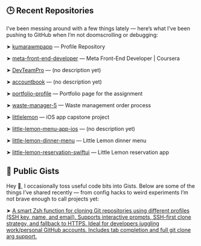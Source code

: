 
## 🕒 Recent Repositories

I’ve been messing around with a few things lately — here’s what I’ve been pushing to GitHub when I’m not doomscrolling or debugging:

<!-- RECENT_REPOS_START -->

➤ [kumarawmpapp](https://github.com/kumarawmpapp/kumarawmpapp) — Profile Repository

➤ [meta-front-end-developer](https://github.com/kumarawmpapp/meta-front-end-developer) — Meta Front-End Developer | Coursera

➤ [DevTeamPro](https://github.com/kumarawmpapp/DevTeamPro) — (no description yet)

➤ [accountbook](https://github.com/kumarawmpapp/accountbook) — (no description yet)

➤ [portfolio-profile](https://github.com/kumarawmpapp/portfolio-profile) — Portfolio page for the assignment

➤ [waste-manager-5](https://github.com/kumarawmpapp/waste-manager-5) — Waste management order process

➤ [littlelemon](https://github.com/kumarawmpapp/littlelemon) — iOS app capstone project

➤ [little-lemon-menu-app-ios](https://github.com/kumarawmpapp/little-lemon-menu-app-ios) — (no description yet)

➤ [little-lemon-dinner-menu](https://github.com/kumarawmpapp/little-lemon-dinner-menu) — Little Lemon dinner menu

➤ [little-lemon-reservation-swiftui](https://github.com/kumarawmpapp/little-lemon-reservation-swiftui) — Little Lemon reservation app

<!-- RECENT_REPOS_END -->


## 📂 Public Gists

Hey 👋, I occasionally toss useful code bits into Gists. Below are some of the things I’ve shared recently — from config hacks to weird experiments I’m not brave enough to call projects yet:

<!-- GIST-LIST:START -->
➤ [A smart Zsh function for cloning Git repositories using different profiles (SSH key, name, and email). Supports interactive prompts, SSH-first clone strategy, and fallback to HTTPS. Ideal for developers juggling work/personal GitHub accounts. Includes tab completion and full git clone arg support. ](https://gist.github.com/kumarawmpapp/69910af63c103ca65de15f665ddb5f9d)
<!-- GIST-LIST:END -->

